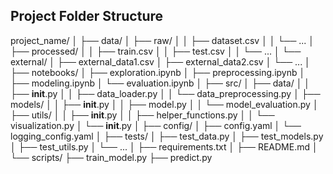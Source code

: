 ## Project Folder Structure

project_name/
│
├── data/
│   ├── raw/
│   │   ├── dataset.csv
│   │   └── ...
│   ├── processed/
│   │   ├── train.csv
│   │   ├── test.csv
│   │   └── ...
│   └── external/
│       ├── external_data1.csv
│       ├── external_data2.csv
│       └── ...
│
├── notebooks/
│   ├── exploration.ipynb
│   ├── preprocessing.ipynb
│   ├── modeling.ipynb
│   └── evaluation.ipynb
│
├── src/
│   ├── data/
│   │   ├── __init__.py
│   │   ├── data_loader.py
│   │   └── data_preprocessing.py
│   ├── models/
│   │   ├── __init__.py
│   │   ├── model.py
│   │   └── model_evaluation.py
│   ├── utils/
│   │   ├── __init__.py
│   │   ├── helper_functions.py
│   │   └── visualization.py
│   └── __init__.py
│
├── config/
│   ├── config.yaml
│   └── logging_config.yaml
│
├── tests/
│   ├── test_data.py
│   ├── test_models.py
│   ├── test_utils.py
│   └── ...
│
├── requirements.txt
│
├── README.md
│
└── scripts/
    ├── train_model.py
    ├── predict.py
